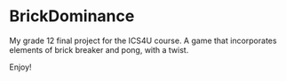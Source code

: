 # BrickDominance

My grade 12 final project for the ICS4U course. A game that incorporates elements of brick breaker and pong, with a twist.

Enjoy!
